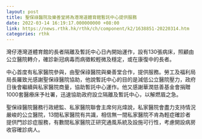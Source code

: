 ```yaml
---
layout: post
title: 聖保祿醫院及樂善堂將為港灣道體育館暫託中心提供服務
date: 2022-03-14 16:19:17.000000000 +08:00
link: https://news.rthk.hk/rthk/ch/component/k2/1638851-20220314.htm
categories: rthk
---
```


灣仔港灣道體育館的長者隔離及暫託中心日內開始運作，設有130張病床，照顧由公立醫院轉介，確診新冠病毒而病徵較輕微及穩定，或在康復中的長者。

中心首度有私家醫院參與，由聖保祿醫院與樂善堂合作，提供服務。勞工及福利局局長羅致光感謝聖保祿醫院協助，他說暫託中心的目的是減低公立醫院壓力，政府日後會繼續與私家醫院商量，協助暫託中心運作。他又感謝華潤慈善基金會捐贈1000套醫療床予社署，迅速協助政府設立隔離及暫託中心，以解燃眉之急。

聖保祿醫院醫務行政總監、私家醫院聯會主席何兆煒說，私家醫院會盡力支持情況嚴峻的公立醫院，13間私家醫院有共識，相信無一間私家醫院不肯為輕症確診者提供門診診症服務，有數間私家醫院正研究通風系統及設施可行性，考慮開設病房收容確診病人。

